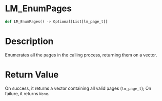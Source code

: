 # LM_EnumPages

```python
def LM_EnumPages() -> Optional[List[lm_page_t]]
```

# Description

Enumerates all the pages in the calling process, returning them on a vector.

# Return Value

On success, it returns a vector containing all valid pages (`lm_page_t`); On failure, it returns `None`.

